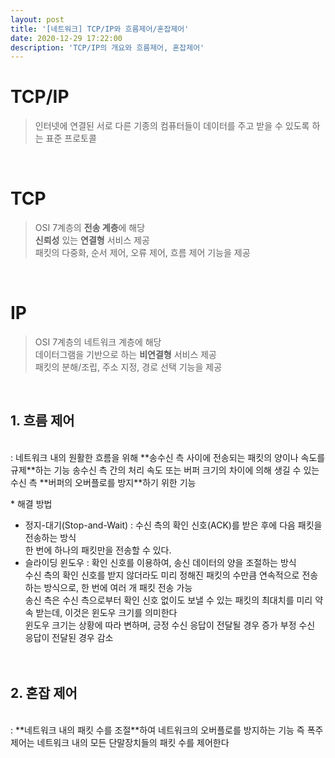 ```yaml
---
layout: post
title: '[네트워크] TCP/IP와 흐름제어/혼잡제어'
date: 2020-12-29 17:22:00
description: 'TCP/IP의 개요와 흐름제어, 혼잡제어'
---
```


# TCP/IP

> 인터넷에 연결된 서로 다른 기종의 컴퓨터들이 데이터를 주고 받을 수 있도록 하는 표준 프로토콜

<br>

# TCP

> OSI 7계층의 **전송 계층**에 해당
> <br>**신뢰성** 있는 **연결형** 서비스 제공
> <br>패킷의 다중화, 순서 제어, 오류 제어, 흐름 제어 기능을 제공

<br>

# IP

> OSI 7계층의 네트워크 계층에 해당
> <br>데이터그램을 기반으로 하는 **비연결형** 서비스 제공
> <br>패킷의 분해/조립, 주소 지정, 경로 선택 기능을 제공
> <br>

<br>

## 1. 흐름 제어

<br>
: 네트워크 내의 원활한 흐름을 위해 **송수신 측 사이에 전송되는 패킷의 양이나 속도를 규제**하는 기능
송수신 측 간의 처리 속도 또는 버퍼 크기의 차이에 의해 생길 수 있는 수신 측 **버퍼의 오버플로를 방지**하기 위한 기능

\* 해결 방법

- 정지-대기(Stop-and-Wait) : 수신 측의 확인 신호(ACK)를 받은 후에 다음 패킷을 전송하는 방식
  <br>한 번에 하나의 패킷만을 전송할 수 있다.
- 슬라이딩 윈도우 : 확인 신호를 이용하여, 송신 데이터의 양을 조절하는 방식
  <br>수신 측의 확인 신호를 받지 않더라도 미리 정해진 패킷의 수만큼 연속적으로 전송하는 방식으로, 한 번에 여러 개 패킷 전송 가능
  <br>송신 측은 수신 측으로부터 확인 신호 없이도 보낼 수 있는 패킷의 최대치를 미리 약속 받는데, 이것은 윈도우 크기를 의미한다
  <br>윈도우 크기는 상황에 따라 변하며, 긍정 수신 응답이 전달될 경우 증가 부정 수신 응답이 전달된 경우 감소
  <br>
  <br>
  <br>

## 2. 혼잡 제어

<br>
: **네트워크 내의 패킷 수를 조절**하여 네트워크의 오버플로를 방지하는 기능
즉 폭주 제어는 네트워크 내의 모든 단말장치들의 패킷 수를 제어한다
